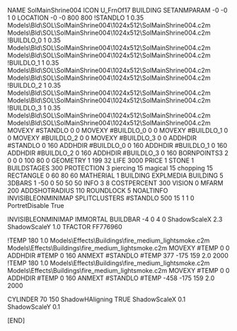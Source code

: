 NAME SolMainShrine004
ICON U_FrnOf17
BUILDING
SETANMPARAM -0 -0 1 0
LOCATION -0 -0 800 800
!STANDLO      1 0.35 Models\Bld\SOL\SolMainShrine004\1024x512\SolMainShrine004.c2m Models\Bld\SOL\SolMainShrine004\1024x512\SolMainShrine004.c2m
!BUILDLO_0    1 0.35 Models\Bld\SOL\SolMainShrine004\1024x512\SolMainShrine004.c2m Models\Bld\SOL\SolMainShrine004\1024x512\SolMainShrine004.c2m
!BUILDLO_1    1 0.35 Models\Bld\SOL\SolMainShrine004\1024x512\SolMainShrine004.c2m Models\Bld\SOL\SolMainShrine004\1024x512\SolMainShrine004.c2m
!BUILDLO_2    1 0.35 Models\Bld\SOL\SolMainShrine004\1024x512\SolMainShrine004.c2m Models\Bld\SOL\SolMainShrine004\1024x512\SolMainShrine004.c2m
!BUILDLO_3    1 0.35 Models\Bld\SOL\SolMainShrine004\1024x512\SolMainShrine004.c2m Models\Bld\SOL\SolMainShrine004\1024x512\SolMainShrine004.c2m
MOVEXY #STANDLO   0 0
MOVEXY #BUILDLO_0 0 0
MOVEXY #BUILDLO_1 0 0
MOVEXY #BUILDLO_2 0 0
MOVEXY #BUILDLO_3 0 0
ADDHDIR #STANDLO 0 160
ADDHDIR #BUILDLO_0 0 160
ADDHDIR #BUILDLO_1 0 160
ADDHDIR #BUILDLO_2 0 160
ADDHDIR #BUILDLO_3 0 160
BORNPOINTS3 2 0 0 0 100 80 0
GEOMETRY 1 199 32
LIFE     3000
PRICE 1 STONE 1
BUILDSTAGES 300
PROTECTION 3 piercing 15 magical 15 chopping 15
RECTANGLE    0 60 80 60
MATHERIAL 1 BUILDING
EXPLMEDIA BUILDING 5
3DBARS 1 -50 0 50 50 50
INFO 3 8
COSTPERCENT 300
VISION 0
MFARM 200
ADDSHOTRADIUS 110
ROUNDLOCK 5
NOALTINFO
INVISIBLEONMINIMAP
SPLITCLUSTERS #STANDLO 500 15 1 1 0
PortretDisable True

INVISIBLEONMINIMAP
IMMORTAL
BUILDBAR -4 0 4 0
ShadowScaleX 2.3
ShadowScaleY 1.0
TFACTOR FF776960

!TEMP 180 1.0 Models\Effects\Buildings\fire_medium_lightsmoke.c2m Models\Effects\Buildings\fire_medium_lightsmoke.c2m
MOVEXY  #TEMP 0 0
ADDHDIR #TEMP 0 160
ANMEXT #STANDLO #TEMP 377 -175 159 2.0 2000
!TEMP 180 1.0 Models\Effects\Buildings\fire_medium_lightsmoke.c2m Models\Effects\Buildings\fire_medium_lightsmoke.c2m
MOVEXY  #TEMP 0 0
ADDHDIR #TEMP 0 160
ANMEXT #STANDLO #TEMP -458 -175 159 2.0 2000

CYLINDER 70 150
ShadowHAligning TRUE
ShadowScaleX 0.1
ShadowScaleY 0.1

[END]
